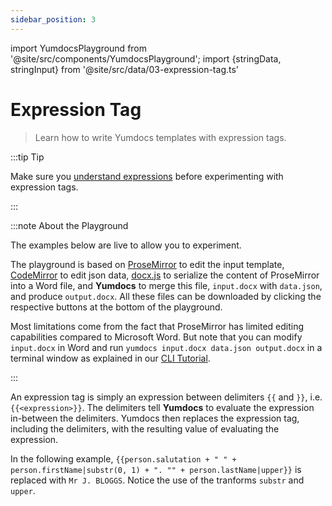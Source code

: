 ```yaml
---
sidebar_position: 3
---
```


import YumdocsPlayground from '@site/src/components/YumdocsPlayground';
import {stringData, stringInput} from '@site/src/data/03-expression-tag.ts'

# Expression Tag

> Learn how to write Yumdocs templates with expression tags.

:::tip Tip

Make sure you [understand expressions](./01-expressions.md) before experimenting with expression tags.

:::

:::note About the Playground

The examples below are live to allow you to experiment.

The playground is based on [ProseMirror](https://prosemirror.net/) to edit the input template,
[CodeMirror](https://codemirror.net/) to edit json data,
[docx.js](https://docx.js.org/) to serialize the content of ProseMirror into a Word file,
and **Yumdocs** to merge this file, `input.docx` with `data.json`, and produce `output.docx`.
All these files can be downloaded by clicking the respective buttons at the bottom of the playground.  

Most limitations come from the fact that ProseMirror has limited editing capabilities compared to Microsoft Word.
But note that you can modify `input.docx` in Word and run `yumdocs input.docx data.json output.docx` in a terminal window as explained in our [CLI Tutorial](../tutorials/04-cli-tutorial.md). 

:::

An expression tag is simply an expression between delimiters `{{` and `}}`, i.e. `{{<expression>}}`.
The delimiters tell **Yumdocs** to evaluate the expression in-between the delimiters.
Yumdocs then replaces the expression tag, including the delimiters, with the resulting value of evaluating the expression.

In the following example, `{{person.salutation + " " + person.firstName|substr(0, 1) + ". "" + person.lastName|upper}}`
is replaced with `Mr J. BLOGGS`. Notice the use of the tranforms `substr` and `upper`.

<YumdocsPlayground data={stringData} input={stringInput}></YumdocsPlayground>
